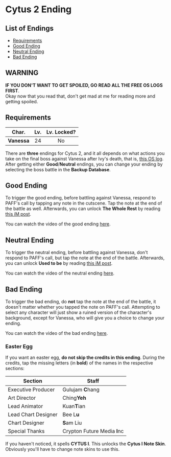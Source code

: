 # Cytus 2 Ending

## List of Endings
- [Requirements](#requirements)
- [Good Ending](#good-ending)
- [Neutral Ending](#neutral-ending)
- [Bad Ending](#bad-ending)

## WARNING
**IF YOU DON'T WANT TO GET SPOILED, GO READ ALL THE FREE OS LOGS FIRST**.  
Okay now that you read that, don't get mad at me for reading more and
getting spoiled.

## Requirements
|   Char.   |Lv.|Lv. Locked?|
|-----------|:-:|:---------:|
|**Vanessa**|24 |    No     |

There are **three** endings for Cytus 2, and it all depends on what actions
you take on the final boss against Vanessa after Ivy's death, that is,
[this OS log](./os_logs/Vanessa_OS.md#os-log-037). After getting either
**Good**/**Neutral** endings, you can change your ending by selecting the
boss battle in the **Backup Database**.

## Good Ending
To trigger the good ending, before battling against Vanessa, respond to
PAFF's call by tapping any note in the cutscene. Tap the note at the end of
the battle as well. Afterwards, you can unlock **The Whole Rest** by reading
[this iM post](./im_posts/Other_iM.md#im-post-145).

You can watch the video of the good ending [here](https://youtu.be/XCF7z41jcn4).

## Neutral Ending
To trigger the neutral ending, before battling against Vanessa, don't respond to
PAFF's call, but tap the note at the end of the battle. Afterwards, you can unlock
**Used to be** by reading [this iM post](./im_posts/Other_iM.md#im-post-150).

You can watch the video of the neutral ending [here](https://youtu.be/4ijHIlPNSGo).

## Bad Ending
To trigger the bad ending, do **not** tap the note at the end of the battle, it
doesn't matter whether you tapped the note on PAFF's call. Attempting to select
any character will just show a ruined version of the character's background,
except for Vanessa, who will give you a choice to change your ending.

You can watch the video of the bad ending [here](https://youtu.be/_c0Cf_zOwBc).

### Easter Egg
If you want an easter egg, **do not skip the credits in this ending**.
During the credits, tap the missing letters (in **bold**) of the names
in the respective sections:

| Section             | Staff                        |
|---------------------|------------------------------|
| Executive Producer  | Gulujam **C**hang            |
| Art Director        | Ching**Yeh**                 |
| Lead Animator       | Kuan**T**ian                 |
| Lead Chart Designer | Bee L**u**                   |
| Chart Designer      | **S**am Liu                  |
| Special Thanks      | Crypton Future Media **I**nc |

If you haven't noticed, it spells **CYTUS I**. This unlocks the
**Cytus I Note Skin**. Obviously you'll have to change note skins to use this.
